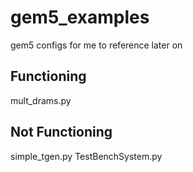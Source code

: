 # gem5_examples
gem5 configs for me to reference later on


## Functioning
mult_drams.py


## Not Functioning
simple_tgen.py
TestBenchSystem.py

